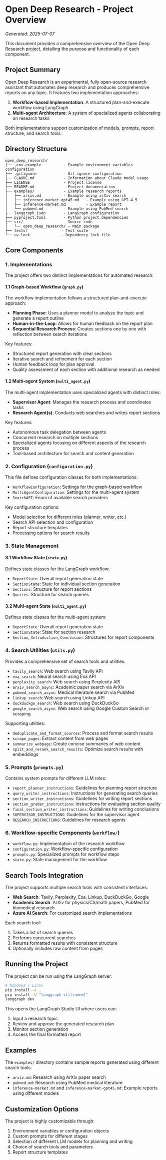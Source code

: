 # Open Deep Research - Project Overview

*Generated: 2025-07-07*

This document provides a comprehensive overview of the Open Deep Research project, detailing the purpose and functionality of each component.

## Project Summary

Open Deep Research is an experimental, fully open-source research assistant that automates deep research and produces comprehensive reports on any topic. It features two implementation approaches:

1. **Workflow-based Implementation**: A structured plan-and-execute workflow using LangGraph
2. **Multi-agent Architecture**: A system of specialized agents collaborating on research tasks

Both implementations support customization of models, prompts, report structure, and search tools.

## Directory Structure

```
open_deep_research/
├── .env.example          - Example environment variables configuration
├── .gitignore            - Git ignore configuration
├── CLAUDE.md             - Information about Claude model usage
├── LICENSE               - Project license
├── README.md             - Project documentation
├── examples/             - Example research reports
│   ├── arxiv.md          - Example using arXiv search
│   ├── inference-market-gpt45.md   - Example using GPT-4.5
│   ├── inference-market.md         - Example report
│   └── pubmed.md         - Example using PubMed search
├── langgraph.json        - LangGraph configuration
├── pyproject.toml        - Python project dependencies
├── src/                  - Source code
│   └── open_deep_research/ - Main package
├── tests/               - Test suite
└── uv.lock              - Dependency lock file
```

## Core Components

### 1. Implementations

The project offers two distinct implementations for automated research:

#### 1.1 Graph-based Workflow (`graph.py`)

The workflow implementation follows a structured plan-and-execute approach:
- **Planning Phase**: Uses a planner model to analyze the topic and generate a report outline
- **Human-in-the-Loop**: Allows for human feedback on the report plan
- **Sequential Research Process**: Creates sections one by one with reflection between search iterations

Key features:
- Structured report generation with clear sections
- Iterative search and refinement for each section
- Human feedback loop for plan approval
- Quality assessment of each section with additional research as needed

#### 1.2 Multi-agent System (`multi_agent.py`)

The multi-agent implementation uses specialized agents with distinct roles:
- **Supervisor Agent**: Manages the research process and coordinates tasks
- **Research Agent(s)**: Conducts web searches and writes report sections

Key features:
- Autonomous task delegation between agents
- Concurrent research on multiple sections
- Specialized agents focusing on different aspects of the research process
- Tool-based architecture for search and content generation

### 2. Configuration (`configuration.py`)

This file defines configuration classes for both implementations:

- `WorkflowConfiguration`: Settings for the graph-based workflow
- `MultiAgentConfiguration`: Settings for the multi-agent system
- `SearchAPI`: Enum of available search providers

Key configuration options:
- Model selection for different roles (planner, writer, etc.)
- Search API selection and configuration
- Report structure templates
- Processing options for search results

### 3. State Management

#### 3.1 Workflow State (`state.py`)

Defines state classes for the LangGraph workflow:
- `ReportState`: Overall report generation state
- `SectionState`: State for individual section generation
- `Sections`: Structure for report sections
- `Queries`: Structure for search queries

#### 3.2 Multi-agent State (`multi_agent.py`)

Defines state classes for the multi-agent system:
- `ReportState`: Overall report generation state
- `SectionState`: State for section research
- `Section`, `Introduction`, `Conclusion`: Structures for report components

### 4. Search Utilities (`utils.py`)

Provides a comprehensive set of search tools and utilities:
- `tavily_search`: Web search using Tavily API
- `exa_search`: Neural search using Exa API
- `perplexity_search`: Web search using Perplexity API
- `arxiv_search_async`: Academic paper search via ArXiv
- `pubmed_search_async`: Medical literature search via PubMed
- `linkup_search`: Web search using Linkup API
- `duckduckgo_search`: Web search using DuckDuckGo
- `google_search_async`: Web search using Google Custom Search or scraping

Supporting utilities:
- `deduplicate_and_format_sources`: Process and format search results
- `scrape_pages`: Extract content from web pages
- `summarize_webpage`: Create concise summaries of web content
- `split_and_rerank_search_results`: Optimize search results with embeddings

### 5. Prompts (`prompts.py`)

Contains system prompts for different LLM roles:
- `report_planner_instructions`: Guidelines for planning report structure
- `query_writer_instructions`: Instructions for generating search queries
- `section_writer_instructions`: Guidelines for writing report sections
- `section_grader_instructions`: Instructions for evaluating section quality
- `final_section_writer_instructions`: Guidelines for writing conclusions
- `SUPERVISOR_INSTRUCTIONS`: Guidelines for the supervisor agent
- `RESEARCH_INSTRUCTIONS`: Guidelines for research agents

### 6. Workflow-specific Components (`workflow/`)

- `workflow.py`: Implementation of the research workflow
- `configuration.py`: Workflow-specific configuration
- `prompts.py`: Specialized prompts for workflow steps
- `state.py`: State management for the workflow

## Search Tools Integration

The project supports multiple search tools with consistent interfaces:

- **Web Search**: Tavily, Perplexity, Exa, Linkup, DuckDuckGo, Google
- **Academic Search**: ArXiv for physics/CS/math papers, PubMed for biomedical research
- **Azure AI Search**: For customized search implementations

Each search tool:
1. Takes a list of search queries
2. Performs concurrent searches
3. Returns formatted results with consistent structure
4. Optionally includes raw content from pages

## Running the Project

The project can be run using the LangGraph server:

```bash
# Windows / Linux
pip install -e .
pip install -U "langgraph-cli[inmem]" 
langgraph dev
```

This opens the LangGraph Studio UI where users can:
1. Input a research topic
2. Review and approve the generated research plan
3. Monitor section generation
4. Access the final formatted report

## Examples

The `examples/` directory contains sample reports generated using different search tools:
- `arxiv.md`: Research using ArXiv paper search
- `pubmed.md`: Research using PubMed medical literature
- `inference-market.md` and `inference-market-gpt45.md`: Example reports using different models

## Customization Options

The project is highly customizable through:
1. Environment variables or configuration objects
2. Custom prompts for different stages
3. Selection of different LLM models for planning and writing
4. Choice of search tools and parameters
5. Report structure templates
